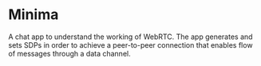 # Minima

A chat app to understand the working of WebRTC.
The app generates and sets SDPs in order to achieve a peer-to-peer connection that enables flow of messages through a data channel.

